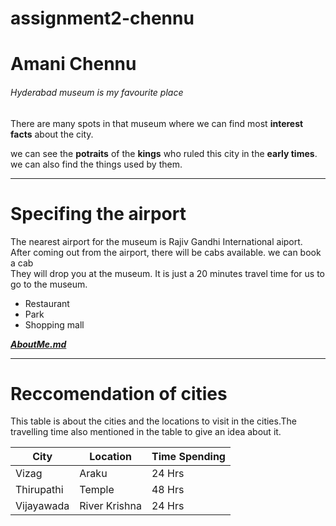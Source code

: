 # assignment2-chennu

# Amani Chennu

###### Hyderabad museum is my favourite place 

There are many spots in that museum where we can find most **interest facts** about the city. 

we can see the **potraits** of the __kings__ who ruled this city in the __early times__. we can also find the things used by them.

---
# Specifing the airport 

The nearest airport for the museum is Rajiv Gandhi International aiport.<br>
After coming out from the airport, there will be cabs available. we can book a cab <br>
They will drop you at the museum. It is just a 20 minutes travel time for us to go to the museum.

*   Restaurant
*   Park
*   Shopping mall

***[AboutMe.md](./AboutMe.md)***

***

# Reccomendation of cities
This table is about the cities and the locations to visit in the cities.The travelling time also mentioned in the table to give an idea about it.

|  City    | Location   | Time Spending |
|   ---    |  ---       |  ---    |
|Vizag     | Araku      | 24 Hrs  |
|Thirupathi|Temple      |  48 Hrs |
|Vijayawada|River Krishna|  24 Hrs|
